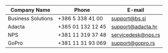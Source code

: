 Company ​Name|​Phone|​E-mail
------------|-----|------
Business Solutions|+386 5 338 41 00|support@bs.si
Adacta|+385 01 132 12 45|support@adacta.hr
NPS|+381 11 319 37 48|servicedesk@nps.rs
GoPro|+381 11 31 93 069|support@gopro.rs